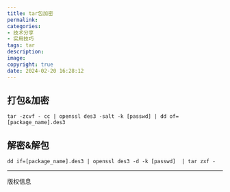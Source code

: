 ```yaml
---
title: tar包加密
permalink: 
categories: 
- 技术分享
- 实用技巧
tags: tar
description: 
image: 
copyright: true     
date: 2024-02-20 16:28:12
---
```


## 打包&加密
```
tar -zcvf - cc | openssl des3 -salt -k [passwd] | dd of=[package_name].des3
```


## 解密&解包
```
dd if=[package_name].des3 | openssl des3 -d -k [passwd]  | tar zxf -
```

<hr />
版权信息